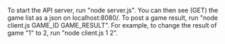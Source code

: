 To start the API server, run "node server.js".
You can then see (GET) the game list as a json on localhost:8080/.
To post a game result, run "node client.js GAME_ID GAME_RESULT".
For example, to change the result of game "1" to 2, run "node client.js 1 2". 
